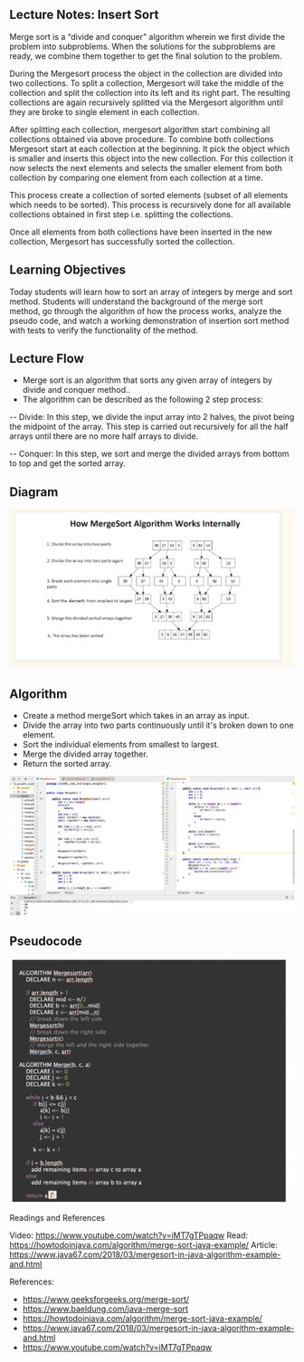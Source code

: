 ## Lecture Notes: Insert Sort
Merge sort is a “divide and conquer” algorithm wherein we first divide the problem into subproblems.
When the solutions for the subproblems are ready, we combine them together to get the final solution to the problem.

During the Mergesort process the object in the collection are divided into two collections.
To split a collection, Mergesort will take the middle of the collection and split the collection into its left and its right part.
The resulting collections are again recursively splitted via the Mergesort algorithm until they are broke to single element in each collection.

After splitting each collection, mergesort algorithm start combining all collections obtained via above procedure.
To combine both collections Mergesort start at each collection at the beginning.
It pick the object which is smaller and inserts this object into the new collection.
For this collection it now selects the next elements and selects the smaller element from both collection by comparing one element from each collection at a time.

This process create a collection of sorted elements (subset of all elements which needs to be sorted).
This process is recursively done for all available collections obtained in first step i.e. splitting the collections.

Once all elements from both collections have been inserted in the new collection, Mergesort has successfully sorted the collection.

## Learning Objectives

Today students will learn how to sort an array of integers by merge and sort method.
Students will understand the background of the merge sort method, go through the algorithm of how the process works, analyze the pseudo code, and watch a working demonstration of insertion sort method with tests to verify the functionality of the method.

## Lecture Flow
* Merge sort is an algorithm that sorts any given array of integers by divide and conquer method..
* The algorithm can be described as the following 2 step process:

-- Divide: In this step, we divide the input array into 2 halves, the pivot being the midpoint of the array. This step is carried out recursively for all the half arrays until there are no more half arrays to divide.

-- Conquer: In this step, we sort and merge the divided arrays from bottom to top and get the sorted array.


## Diagram
![Diagram](https://raw.githubusercontent.com/sadhikari07/data-structures-and-algorithms/master/java401_code_challenges/assets/mergeSortVisual.png)

## Algorithm
* Create a method mergeSort which takes in an array as input.
* Divide the array into two parts continuously until it's broken down to one element.
* Sort the individual elements from smallest to largest.
* Merge the divided array together.
* Return the sorted array.

![Code](https://raw.githubusercontent.com/sadhikari07/data-structures-and-algorithms/master/java401_code_challenges/assets/mergeSortCode.png)


## Pseudocode
![Pseudo Code](https://raw.githubusercontent.com/sadhikari07/data-structures-and-algorithms/master/java401_code_challenges/assets/mergeSortPseudo.png)

Readings and References

Video: https://www.youtube.com/watch?v=iMT7gTPpaqw
Read: https://howtodoinjava.com/algorithm/merge-sort-java-example/
Article: https://www.java67.com/2018/03/mergesort-in-java-algorithm-example-and.html

References:
* https://www.geeksforgeeks.org/merge-sort/
* https://www.baeldung.com/java-merge-sort
* https://howtodoinjava.com/algorithm/merge-sort-java-example/
* https://www.java67.com/2018/03/mergesort-in-java-algorithm-example-and.html
* https://www.youtube.com/watch?v=iMT7gTPpaqw


